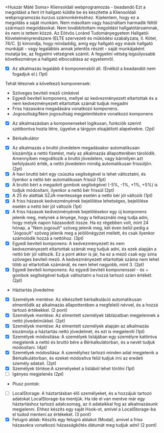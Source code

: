 <Huszár Máté Soma>
<HFUJF8>
Kliensoldali webprogramozás - beadandó
Ezt a megoldást a fent írt hallgató küldte be és készítette a Kliensoldali webprogramozás kurzus számonkéréséhez.
Kijelentem, hogy ez a megoldás a saját munkám. Nem másoltam vagy használtam harmadik féltől
származó megoldásokat. Nem továbbítottam megoldást hallgatótársaimnak, és nem is tettem közzé.
Az Eötvös Loránd Tudományegyetem Hallgatói Követelményrendszere
(ELTE szervezeti és működési szabályzata, II. Kötet, 74/C. §) kimondja, hogy mindaddig,
amíg egy hallgató egy másik hallgató munkáját - vagy legalábbis annak jelentős részét -
saját munkájaként mutatja be, az fegyelmi vétségnek számít.
A fegyelmi vétség legsúlyosabb következménye a hallgató elbocsátása az egyetemről.

-[x] Az alkalmazás legalább 4 komponensből áll. (Enélkül a beadandót nem fogadjuk el.) (1pt)

Tehát léteznek a következő komponensek:

- Szöveges beviteli mező címkével
- Egyedi beviteli komponens, mellyel az kedvezményezett eltartottak és a nem kedvezményezett eltartottak számát tudjuk megadni
- Friss házasokra megadására vonatkozó komponens.
- Jogosultság/Nem jogosultság megjelenítésére vonatkozó komponens

- [x] Az alkalmazásban a komponenseket logikusan, funkciók szerint szétbontva hozta létre, ügyelve a tárgyon elsajátított alapelvekre. (2pt)

- Bérkalkulátor

- [x] Az alkalmazás a bruttó jövedelem megadásakor automatikusan kiszámítja a nettó fizetést, mely az alkalmazás állapotterében tárolódik. Amennyiben megváltozik a bruttó jövedelem, vagy bármilyen azt befolyásoló érték, a nettó jövedelem mindig automatikusan frissüljön. (2pt)
- [x] A havi bruttó bért egy csúszka segítségével is lehet változtatni, és ilyenkor a nettó bér automatikusan frissül (1pt)
- [x] A bruttó bért a megadott gombok segítségével (-5%, -1%, +1%, +5%) is tudjuk módosítani, ilyenkor a nettó bér frissül (2pt)
- [x] A 25 év alattiak SZJA-mentessége esetén a nettó bér jól változik (1pt)
- [x] A friss házasok kedvezményének bejelölése lehetséges, bejelölése esetén a nettó bér jól változik (1pt)
- [x] A friss házasok kedvezményének bejelölésekor egy új komponens jelenik meg, melynek a lényege, hogy a felhasználó meg tudja adni, hogy melyik napon házasodott össze. Ha ez régebben volt, mint 24 hónap, a "Nem jogosult" szöveg jelenik meg, két éven belül pedig a "Jogosult" szöveg jelenik meg a jelölőnégyzet mellett, és csak ilyenkor számolódik hozzá a nettóhoz. (3pt)
- [x] Egyedi beviteli komponens: A kedvezményezett és nem kedvezményezett eltartottak számát meg tudjuk adni, és ezek alapján a nettó bér jól változik. Ez a pont akkor is jár, ha ez a mező csak egy sima szöveges beviteli mező. A kedvezményezett eltartottak száma nem lehet több az eltartottak számánál, és nem lehet nagyobb, mint 3. (2pt)
- [x] Egyedi beviteli komponens: Az egyedi beviteli komponenssel - és + gombok segítségével tudjuk változtatni a hozzá tartozó szám értékét. (2pt)

- Háztartás jövedelme

- [x] Személyek mentése: Az elkészített bérkalkuláció automatikusan elmentődik az alkalmazás állapotterében a megfelelő névvel, és a hozzá tartozó értékekkel. (2 pont)
- [x] Személyek mentése: Az elmentett személyek táblázatban megjelennek a nettó jövedelmükkel. (2pt)
- [x] Személyek mentése: Az elmentett személyek alapján az alkalmazás kiszámolja a háztartás nettó jövedelmét, és ezt is megjeleníti (1pt)
- [x] Személyek módosítása: A személyek listájában egy személyre kattintva megjelenik a nettó és bruttó bére a Bérkalkulátorban, és a nevét tudjuk módosítani. (4pt)
- [x] Személyek módosítása: A személyhez tartozó minden adat megjelenik a Bérkalkulátorban, és ezeket módosítva felül tudjuk írni az eredeti személy adatait. (2pt)
- [x] Személyek törlése:A személyeket a listából lehet törölni (1pt)
- [ ] Igényes megjelenés (2pt)

- Plusz pontok:

- [ ] LocalStorage: A háztartásban élő személyeket, és a hozzájuk tartozó adatokat LocalStorage-ba mentjük. Ha ide el van mentve már egy háztartáshoz tartozó adatcsomag, az ő adataikkal fog az alkalmazásunk megjelenni. Ehhez készíts egy saját Hook-ot, amivel a LocalStorage-ba el tudod menteni az értékeket. (3 pont)
- [x] Felugró ablak: Készíts egy felugró ablakot (Modal), amivel a friss házasokra vonatkozó házasságkötés dátumát meg tudjuk adni! (2 pont)
